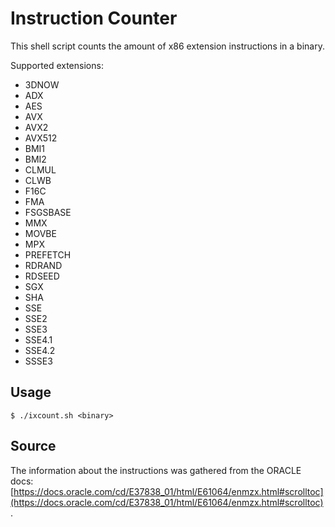 # Instruction Counter
This shell script counts the amount of x86 extension instructions in a binary.

Supported extensions:
* 3DNOW
* ADX
* AES
* AVX
* AVX2
* AVX512
* BMI1
* BMI2
* CLMUL
* CLWB
* F16C
* FMA
* FSGSBASE
* MMX
* MOVBE
* MPX
* PREFETCH
* RDRAND
* RDSEED
* SGX
* SHA
* SSE
* SSE2
* SSE3
* SSE4.1
* SSE4.2
* SSSE3

## Usage
`$ ./ixcount.sh <binary>` 

## Source
The information about the instructions was gathered from the ORACLE docs: 
[https://docs.oracle.com/cd/E37838_01/html/E61064/enmzx.html#scrolltoc](https://docs.oracle.com/cd/E37838_01/html/E61064/enmzx.html#scrolltoc).
